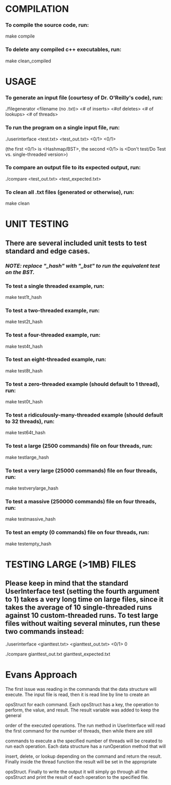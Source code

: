 # COMPILATION

### To compile the source code, run:
make compile

### To delete any compiled c++ executables, run: #
make clean_compiled

# USAGE

### To generate an input file (courtesy of Dr. O'Reilly's code), run:
./filegenerator <filename (no .txt)> <# of inserts> <#of deletes> <# of lookups> <# of threads>

### To run the program on a single input file, run:
./userinterface <test.txt> <test_out.txt> <0/1> <0/1>

(the first <0/1> is <Hashmap/BST>, the second <0/1> is <Don't test/Do Test vs. single-threaded version>)

### To compare an output file to its expected output, run:
./compare <test_out.txt> <test_expected.txt>

### To clean all .txt files (generated or otherwise), run:
make clean

# UNIT TESTING
## There are several included unit tests to test standard and edge cases.
### *NOTE: replace "_hash" with "_bst" to run the equivalent test on the BST.*

### To test a single threaded example, run:
make test1t_hash

### To test a two-threaded example, run:
make test2t_hash

### To test a four-threaded example, run:
make test4t_hash

### To test an eight-threaded example, run:
make test8t_hash

### To test a zero-threaded example (should default to 1 thread), run:
make test0t_hash

### To test a ridiculously-many-threaded example (should default to 32 threads), run:
make test64t_hash

### To test a large (2500 commands) file on four threads, run:
make testlarge_hash

### To test a very large (25000 commands) file on four threads, run:
make testverylarge_hash

### To test a massive (250000 commands) file on four threads, run:
make testmassive_hash

### To test an empty (0 commands) file on four threads, run:
make testempty_hash

# TESTING LARGE (>1MB) FILES
## Please keep in mind that the standard UserInterface test (setting the fourth argument to 1) takes a very long time on large files, since it takes the average of 10 single-threaded runs against 10 custom-threaded runs. To test large files without waiting several minutes, run these two commands instead:
./userinterface <gianttest.txt> <gianttest_out.txt> <0/1> 0

./compare gianttest_out.txt gianttest_expected.txt

# Evans Approach

The first issue was reading in the commands that the data structure will execute. The input file is read, then it is read line by line to create an 

opsStruct for each command. Each opsStruct has a key, the operation to perform, the value, and result. The result variable was added to keep the general 

order of the executed operations. The run method in UserInterface will read the first command for the number of threads, then while there are still 

commands to execute a the specified number of threads will be created to run each operation. Each data structure has a runOperation method that will 

insert, delete, or lookup depending on the command and return the result. Finally inside the thread function the result will be set in the appropriate 

opsStruct. Finally to write the output it will simply go through all the opsStruct and print the result of each operation to the specified file.


